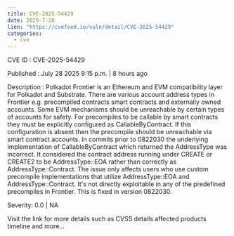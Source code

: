 ```yaml
--- 
title: CVE-2025-54429
date: 2025-7-28
lien: "https://cvefeed.io/vuln/detail/CVE-2025-54429"
categories:
  - cve
---
```


CVE ID : CVE-2025-54429

Published :  July 28
2025
9:15 p.m. | 8 hours ago

Description : Polkadot Frontier is an Ethereum and EVM compatibility layer for Polkadot and Substrate. There are various account address types in Frontier
e.g. precompiled contracts
smart contracts
and externally owned accounts. Some EVM mechanisms should be unreachable by certain types of accounts for safety. For precompiles to be callable by smart contracts they must be explicitly configured as CallableByContract. If this configuration is absent
then the precompile should be unreachable via smart contract accounts. In commits prior to 0822030
the underlying implementation of CallableByContract which returned the AddressType was incorrect. It considered the contract address running under CREATE or CREATE2 to be AddressType::EOA rather than correctly as AddressType::Contract. The issue only affects users who use custom precompile implementations that utilize AddressType::EOA and AddressType::Contract. It's not directly exploitable in any of the predefined precompiles in Frontier. This is fixed in version 0822030.

Severity: 0.0 | NA

Visit the link for more details
such as CVSS details
affected products
timeline
and more...
